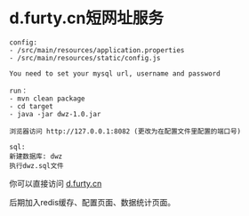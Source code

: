 # d.furty.cn短网址服务


```
config: 
- /src/main/resources/application.properties
- /src/main/resources/static/config.js

You need to set your mysql url, username and password
```



```
run：
- mvn clean package
- cd target
- java -jar dwz-1.0.jar

浏览器访问 http://127.0.0.1:8082 (更改为在配置文件里配置的端口号)
```

```
sql:
新建数据库: dwz
执行dwz.sql文件
```


你可以直接访问 [d.furty.cn](http://d.furty.cn)


后期加入redis缓存、配置页面、数据统计页面。
